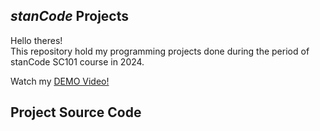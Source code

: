 ## *stanCode* Projects
Hello theres!\
This repository hold my programming projects done during the period of stanCode SC101 course in 2024.

Watch my [DEMO Video!](https://www.youtube.com/playlist?app=desktop&list=PL6FWNwNPGCE56gP3lxhYPLoUbqE_unUiP)

## Project Source Code
